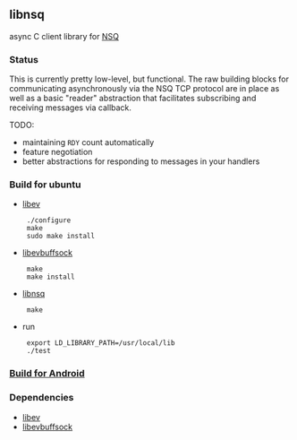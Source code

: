 ## libnsq

async C client library for [NSQ][1]

### Status

This is currently pretty low-level, but functional.  The raw building blocks for communicating
asynchronously via the NSQ TCP protocol are in place as well as a basic "reader" abstraction that facilitates
subscribing and receiving messages via callback.

TODO:

 * maintaining `RDY` count automatically
 * feature negotiation
 * better abstractions for responding to messages in your handlers

### Build for ubuntu
 * [libev](http://dist.schmorp.de/libev/)
        
        ./configure
        make 
        sudo make install

 * [libevbuffsock](https://github.com/mreiferson/libevbuffsock)
   
        make 
        make install

 * [libnsq](https://github.com/nsqio/libnsq)
  
        make
	
 * run
    
        export LD_LIBRARY_PATH=/usr/local/lib
        ./test

### [Build for Android](http://narutoinfo.github.io/articles/libnsq-for-android.html)

### Dependencies

 * [libev][2]
 * [libevbuffsock][3]

[1]: https://github.com/bitly/nsq
[2]: http://software.schmorp.de/pkg/libev.html
[3]: https://github.com/mreiferson/libevbuffsock
